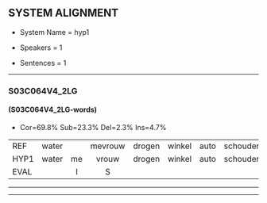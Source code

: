 
## SYSTEM ALIGNMENT

- System Name = hyp1

- Speakers = 1

- Sentences = 1

---

### S03C064V4_2LG

#### (S03C064V4_2LG-words)

- Cor=69.8%	Sub=23.3%	Del=2.3%	Ins=4.7%

|  |  |  |  |  |  |  |  |  |  |  |  |  |  |  |  |  |  |  |  |  |  |  |  |  |  |  |  |  |  |  |  |  |  |  |  |  |  |  |  |  |  |  |  |
|:--- |:---:|:---:|:---:|:---:|:---:|:---:|:---:|:---:|:---:|:---:|:---:|:---:|:---:|:---:|:---:|:---:|:---:|:---:|:---:|:---:|:---:|:---:|:---:|:---:|:---:|:---:|:---:|:---:|:---:|:---:|:---:|:---:|:---:|:---:|:---:|:---:|:---:|:---:|:---:|:---:|:---:|:---:|:---:|
| REF | water |  | mevrouw | drogen | winkel | auto | schouders | verhaal | koning | moeilijk | speelplaats | drinken | hoofdpijn | regen | vliegtuig | stoppen | opnieuw | gooien | sneeuwen | moeder | liedje | potlood | * | fietsbel | vinger |  | dichtbij | meisje | chauffeur | muziek | waarom | scheuren | lawaai | zwemmen | vuurwerk | appel | cola | kussen | eerste | circus | kleuren | voetbal | vlinder |
| HYP1 | water | me | vrouw | drogen | winkel | auto | schouders | verhaal | koning | moeilijk | speelplaat | drinken | hooftpijn | regen | vliegtuig | stoppen | opnieuw | gooien | sneeuwen |  | moder | litia | potloot | fietsbel | vinger | dicht | bij | meisje | chauffeur | muziek | waarom | scheuren | lawaai | swemmen | zuurwerk | appel | cola | kussen | eerste | circus | kleuren | voetbal | vlinde |
| EVAL |  | I | S |  |  |  |  |  |  |  | S |  | S |  |  |  |  |  |  | D | S | S | S |  |  | I | S |  |  |  |  |  |  | S | S |  |  |  |  |  |  |  | S |
---

---
